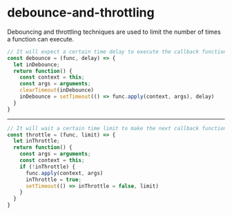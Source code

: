 # debounce-and-throttling
Debouncing and throttling techniques are used to limit the number of times a function can execute.

```js
// It will expect a certain time delay to execute the callback function.
const debounce = (func, delay) => {
  let inDebounce;
  return function() {
    const context = this;
    const args = arguments;
    clearTimeout(inDebounce)
    inDebounce = setTimeout(() => func.apply(context, args), delay)
  }
}
```
----
```js
// It will wait a certain time limit to make the next callback function execution.
const throttle = (func, limit) => {
  let inThrottle;
  return function() {
    const args = arguments;
    const context = this;
    if (!inThrottle) {
      func.apply(context, args)
      inThrottle = true;
      setTimeout(() => inThrottle = false, limit)
    }
  }
}
```
